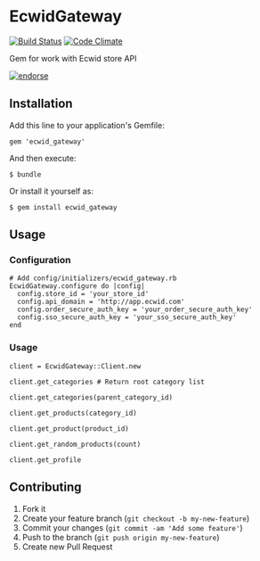 # EcwidGateway

 [![Build Status](https://secure.travis-ci.org/zzet/ecwid_gateway.png)](http://travis-ci.org/zzet/ecwid_gateway) [![Code Climate](https://codeclimate.com/badge.png)](https://codeclimate.com/github/zzet/ecwid_gateway) 
  
 Gem for work with Ecwid store API 

 [![endorse](http://api.coderwall.com/zzet/endorsecount.png)](http://coderwall.com/zzet)

## Installation

Add this line to your application's Gemfile:

    gem 'ecwid_gateway'

And then execute:

    $ bundle

Or install it yourself as:

    $ gem install ecwid_gateway

## Usage

### Configuration

    # Add config/initializers/ecwid_gateway.rb
    EcwidGateway.configure do |config|
      config.store_id = 'your_store_id' 
      config.api_domain = 'http://app.ecwid.com'
      config.order_secure_auth_key = 'your_order_secure_auth_key'
      config.sso_secure_auth_key = 'your_sso_secure_auth_key'
    end

### Usage

    client = EcwidGateway::Client.new

    client.get_categories # Return root category list

    client.get_categories(parent_category_id)

    client.get_products(category_id)
    
    client.get_product(product_id)
    
    client.get_random_products(count)
    
    client.get_profile


## Contributing

1. Fork it
2. Create your feature branch (`git checkout -b my-new-feature`)
3. Commit your changes (`git commit -am 'Add some feature'`)
4. Push to the branch (`git push origin my-new-feature`)
5. Create new Pull Request

